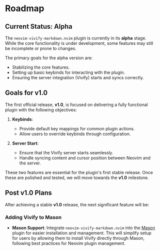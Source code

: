 <!--
SPDX-FileCopyrightText: 2024 Ali Sajid Imami

SPDX-License-Identifier: MIT
-->

# Roadmap

## Current Status: Alpha

The `neovim-vivify-markdown.nvim` plugin is currently in its **alpha** stage. While the core functionality is under development, some features may still be incomplete or prone to changes.

The primary goals for the alpha version are:

- Stabilizing the core features.
- Setting up basic keybinds for interacting with the plugin.
- Ensuring the server integration (Vivify) starts and syncs correctly.

## Goals for v1.0

The first official release, **v1.0**, is focused on delivering a fully functional plugin with the following objectives:

1. **Keybinds**:

   - Provide default key mappings for common plugin actions.
   - Allow users to override keybinds through configuration.

2. **Server Start**:
   - Ensure that the Vivify server starts seamlessly.
   - Handle syncing content and cursor position between Neovim and the server.

These two features are essential for the plugin's first stable release. Once these are polished and tested, we will move towards the **v1.0** milestone.

## Post v1.0 Plans

After achieving a stable **v1.0** release, the next significant feature will be:

### Adding Vivify to Mason

- **Mason Support**: Integrate `neovim-vivify-markdown.nvim` into the [Mason](https://github.com/williamboman/mason.nvim) plugin for easier installation and management. This will simplify setup for users by allowing them to install Vivify directly through Mason, following best practices for Neovim plugin management.
